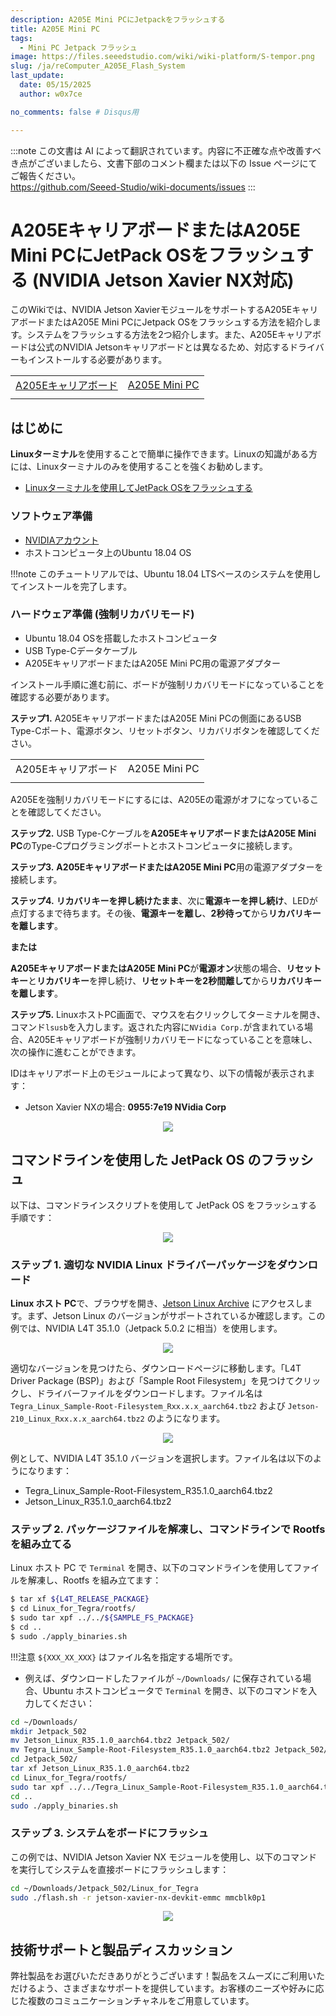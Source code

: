 ```yaml
---
description: A205E Mini PCにJetpackをフラッシュする
title: A205E Mini PC
tags:
  - Mini PC Jetpack フラッシュ
image: https://files.seeedstudio.com/wiki/wiki-platform/S-tempor.png
slug: /ja/reComputer_A205E_Flash_System
last_update:
  date: 05/15/2025
  author: w0x7ce

no_comments: false # Disqus用

---
```

:::note
この文書は AI によって翻訳されています。内容に不正確な点や改善すべき点がございましたら、文書下部のコメント欄または以下の Issue ページにてご報告ください。  
https://github.com/Seeed-Studio/wiki-documents/issues
:::

<!-- ---
name: 
category: 
bzurl: 
prodimagename:
surveyurl: 
sku: 
tags:
--- -->

# A205EキャリアボードまたはA205E Mini PCにJetPack OSをフラッシュする (NVIDIA Jetson Xavier NX対応)

このWikiでは、NVIDIA Jetson XavierモジュールをサポートするA205EキャリアボードまたはA205E Mini PCにJetpack OSをフラッシュする方法を紹介します。システムをフラッシュする方法を2つ紹介します。また、A205Eキャリアボードは公式のNVIDIA Jetsonキャリアボードとは異なるため、対応するドライバーもインストールする必要があります。

<div align="center">
  <table>
    <tbody><tr>
        <td align="center"><a href="https://www.seeedstudio.com/A205E-Carrier-Board-for-Jetson-Nano-Xavier-NX-p-5496.html" target="_blank"><span>A205Eキャリアボード</span></a></td>
        <td align="center"><a href="https://www.seeedstudio.com/A205E-Mini-PC-with-128GB-SSD-p-5495.html" target="_blank"><span>A205E Mini PC</span></a></td>
        </tr>
      <tr>
        <td align="center">
          <a href="https://www.seeedstudio.com/A205E-Carrier-Board-for-Jetson-Nano-Xavier-NX-p-5496.html" target="_blank" rel="noopener"><img width={350} src="https://media-cdn.seeedstudio.com/media/catalog/product/cache/b5e839932a12c6938f4f9ff16fa3726a/5/_/5_7_1.png" alt /></a>
        </td>
        <td align="center">
          <a href="https://www.seeedstudio.com/A205E-Mini-PC-with-128GB-SSD-p-5495.html" target="_blank" rel="noopener"><img width={380} src="https://media-cdn.seeedstudio.com/media/catalog/product/cache/b5e839932a12c6938f4f9ff16fa3726a/1/_/1_9_2.png" alt /></a>
        </td>
      </tr>
    </tbody></table>
</div>

## はじめに

**Linuxターミナル**を使用することで簡単に操作できます。Linuxの知識がある方には、Linuxターミナルのみを使用することを強くお勧めします。

- [Linuxターミナルを使用してJetPack OSをフラッシュする](#flashing-jetpack-os-via-command-line)

### ソフトウェア準備

- <a href="https://developer.nvidia.com/login" target="_blank"><span>NVIDIAアカウント</span></a>
- ホストコンピュータ上のUbuntu 18.04 OS

!!!note
	このチュートリアルでは、Ubuntu 18.04 LTSベースのシステムを使用してインストールを完了します。

### ハードウェア準備 (強制リカバリモード)

* Ubuntu 18.04 OSを搭載したホストコンピュータ
* USB Type-Cデータケーブル
* A205EキャリアボードまたはA205E Mini PC用の電源アダプター

インストール手順に進む前に、ボードが強制リカバリモードになっていることを確認する必要があります。

**ステップ1.** A205EキャリアボードまたはA205E Mini PCの側面にあるUSB Type-Cポート、電源ボタン、リセットボタン、リカバリボタンを確認してください。

<div align="center">
  <table>
    <tbody><tr>
        <td align="center">A205Eキャリアボード</td>
        <td align="center">A205E Mini PC</td>
        </tr>
      <tr>
        <td align="center">
          <a href="https://www.seeedstudio.com/A205E-Carrier-Board-for-Jetson-Nano-Xavier-NX-p-5496.html" target="_blank" rel="noopener"><img width={350} src="https://media-cdn.seeedstudio.com/media/catalog/product/cache/b5e839932a12c6938f4f9ff16fa3726a/a/n/antenna_dc_jack_io_controller_20_pin_1_.png" alt /></a>
        </td>
        <td align="center">
          <a href="https://www.seeedstudio.com/A205E-Mini-PC-with-128GB-SSD-p-5495.html" target="_blank" rel="noopener"><img width={380} src="https://media-cdn.seeedstudio.com/media/catalog/product/cache/b5e839932a12c6938f4f9ff16fa3726a/2/_/2_8_3.png" alt /></a>
        </td>
      </tr>
    </tbody></table>
</div>

A205Eを強制リカバリモードにするには、A205Eの電源がオフになっていることを確認してください。

**ステップ2.** USB Type-Cケーブルを**A205EキャリアボードまたはA205E Mini PC**のType-Cプログラミングポートとホストコンピュータに接続します。

**ステップ3.** **A205EキャリアボードまたはA205E Mini PC**用の電源アダプターを接続します。

**ステップ4.** **リカバリキーを押し続けたまま**、次に**電源キーを押し続け**、LEDが点灯するまで待ちます。その後、**電源キーを離し**、**2秒待って**から**リカバリキーを離します**。

**または**

**A205EキャリアボードまたはA205E Mini PC**が**電源オン**状態の場合、**リセットキー**と**リカバリキー**を押し続け、**リセットキーを2秒間離して**から**リカバリキーを離します**。

**ステップ5.** LinuxホストPC画面で、マウスを右クリックしてターミナルを開き、コマンド`lsusb`を入力します。返された内容に`NVidia Corp.`が含まれている場合、A205Eキャリアボードが強制リカバリモードになっていることを意味し、次の操作に進むことができます。

IDはキャリアボード上のモジュールによって異なり、以下の情報が表示されます：

- Jetson Xavier NXの場合: **0955:7e19 NVidia Corp**

<div align="center"><img width={700} src="https://files.seeedstudio.com/wiki/A203E/NX_lsusb.png" /></div>

## コマンドラインを使用した JetPack OS のフラッシュ

以下は、コマンドラインスクリプトを使用して JetPack OS をフラッシュする手順です：

<div align="center"><img width={800} src="https://files.seeedstudio.com/wiki/reComputer-Jetson-Nano/17_3.png" /></div>

### ステップ 1. 適切な NVIDIA Linux ドライバーパッケージをダウンロード

**Linux ホスト PC**で、ブラウザを開き、<a href="https://developer.nvidia.com/embedded/jetson-linux-archive" target="_blank"><span>Jetson Linux Archive</span></a> にアクセスします。まず、Jetson Linux のバージョンがサポートされているか確認します。この例では、NVIDIA L4T 35.1.0（Jetpack 5.0.2 に相当）を使用します。

<div align="center"><img width={800} src="https://files.seeedstudio.com/wiki/A203E/select_35_1.png" /></div>

適切なバージョンを見つけたら、ダウンロードページに移動します。「L4T Driver Package (BSP)」および「Sample Root Filesystem」を見つけてクリックし、ドライバーファイルをダウンロードします。ファイル名は `Tegra_Linux_Sample-Root-Filesystem_Rxx.x.x_aarch64.tbz2` および `Jetson-210_Linux_Rxx.x.x_aarch64.tbz2` のようになります。

<div align="center"><img width={800} src="https://files.seeedstudio.com/wiki/A203E/download_files.png" /></div>

例として、NVIDIA L4T 35.1.0 バージョンを選択します。ファイル名は以下のようになります：

- Tegra_Linux_Sample-Root-Filesystem_R35.1.0_aarch64.tbz2
- Jetson_Linux_R35.1.0_aarch64.tbz2

### ステップ 2. パッケージファイルを解凍し、コマンドラインで Rootfs を組み立てる

Linux ホスト PC で ``Terminal`` を開き、以下のコマンドラインを使用してファイルを解凍し、Rootfs を組み立てます：

```sh
$ tar xf ${L4T_RELEASE_PACKAGE}
$ cd Linux_for_Tegra/rootfs/
$ sudo tar xpf ../../${SAMPLE_FS_PACKAGE}
$ cd ..
$ sudo ./apply_binaries.sh
```

!!!注意
    `${XXX_XX_XXX}` はファイル名を指定する場所です。

* 例えば、ダウンロードしたファイルが `~/Downloads/` に保存されている場合、Ubuntu ホストコンピュータで ``Terminal`` を開き、以下のコマンドを入力してください：

```bash
cd ~/Downloads/
mkdir Jetpack_502
mv Jetson_Linux_R35.1.0_aarch64.tbz2 Jetpack_502/
mv Tegra_Linux_Sample-Root-Filesystem_R35.1.0_aarch64.tbz2 Jetpack_502/
cd Jetpack_502/
tar xf Jetson_Linux_R35.1.0_aarch64.tbz2
cd Linux_for_Tegra/rootfs/
sudo tar xpf ../../Tegra_Linux_Sample-Root-Filesystem_R35.1.0_aarch64.tbz2
cd ..
sudo ./apply_binaries.sh
```

### ステップ 3. システムをボードにフラッシュ

この例では、NVIDIA Jetson Xavier NX モジュールを使用し、以下のコマンドを実行してシステムを直接ボードにフラッシュします：

```sh
cd ~/Downloads/Jetpack_502/Linux_for_Tegra
sudo ./flash.sh -r jetson-xavier-nx-devkit-emmc mmcblk0p1
```

<div align="center"><img width={800} src="https://files.seeedstudio.com/wiki/reComputer-Jetson-Nano/19.png" /></div>

## 技術サポートと製品ディスカッション

弊社製品をお選びいただきありがとうございます！製品をスムーズにご利用いただけるよう、さまざまなサポートを提供しています。お客様のニーズや好みに応じた複数のコミュニケーションチャネルをご用意しています。

<div class="button_tech_support_container">
<a href="https://forum.seeedstudio.com/" class="button_forum"></a> 
<a href="https://www.seeedstudio.com/contacts" class="button_email"></a>
</div>

<div class="button_tech_support_container">
<a href="https://discord.gg/eWkprNDMU7" class="button_discord"></a> 
<a href="https://github.com/Seeed-Studio/wiki-documents/discussions/69" class="button_discussion"></a>
</div>